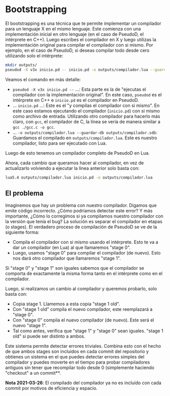 # Bootstrapping #

El bootstrapping es una técnica que te permite implementar un compilador para
un lenguaje X en el mismo lenguaje. Este comienza con una implementación
inicial en otro lenguaje (en el caso de PseudoD, el intérprete en C++). Luego
escribes el compilador en X y luego utilizas la implementación original para
compilar el compilador con si mismo. Por ejemplo, en el caso de PseudoD, si
deseas compilar todo desde cero utilizando solo el intérprete:

```sh
mkdir outputs/
pseudod -X v3x inicio.pd -- inicio.pd -o outputs/compilador.lua --guardar-db outputs/compilador.sdb
```

Veamos el comando en más detalle:

- `pseudod -X v3x inicio.pd --` ...: Esta parte es la de "ejecutas el
  compilador con la implementación original". En este caso, `pseudod` es el
  intérprete en C++ e `inicio.pd` es el compilador en PseudoD.
- ... `inicio.pd` ...: Este es el "y compilas el compilador con si mismo". En
  este caso estamos ejecutando el compilador (`inicio.pd`) con si mismo como
  archivo de entrada. Utilizando otro compilador para hacerlo más claro, con
  `gcc`, el compilador de C, la línea se vería de manera similar a `gcc ./gcc.c
  -o gcc`.
- ... `-o outputs/compilador.lua --guardar-db outputs/compilador.sdb`:
  Guardamos el compilado en `outputs/compilador.lua`. Este es nuestro
  compilador, listo para ser ejecutado con Lua.

Luego de esto tenemos un compilador completo de PseudoD en Lua.

Ahora, cada cambio que queramos hacer al compilador, en vez de actualizarlo
volviendo a ejecutar la línea anterior solo basta con:

```sh
lua5.4 outputs/compilador.lua inicio.pd -o outputs/compilador.lua
```

## El problema ##

Imaginemos que hay un problema con nuestro compilador. Digamos que emite código
incorrecto. ¿Cómo podríamos detectar este error? Y más importante, ¿Cómo lo
corregimos si ya compilamos nuestro compilador con la versión que tenía el bug?
La solución es separar el compilador en etapas (o stages). El verdadero proceso
de compilación de PseudoD se ve de la siguiente forma:

- Compila el compilador con si mismo usando el intérprete. Esto te va a dar un
  compilador (en Lua) al que llamaremos "stage 0".
- Luego, usamos "stage 0" para compilar el compilador (de nuevo). Esto nos dará
  otro compilador que llamaremos "stage 1".

Si "stage 0" y "stage 1" son iguales sabemos que el compilador se comporta de
exactamente la misma forma tanto en el intérprete como en el compilador.

Luego, si realizamos un cambio al compilador y queremos probarlo, solo basta
con:

- Copia stage 1. Llamemos a esta copia "stage 1 old".
- Con "stage 1 old" compila el nuevo compilador, este reemplazará a "stage 0".
- Con "stage 0" compila el nuevo compilador (de nuevo). Este será el nuevo
  "stage 1".
- Tal como antes, verifica que "stage 1" y "stage 0" sean iguales. "stage 1
  old" si puede ser distinto a ambos.

Este sistema permite detectar errores triviales. Combina esto con el hecho de
que ambos stages son incluidos en cada commit del repositorio y obtienes un
sistema en el que puedes detectar errores simples del compilador y puedes
moverte en el tiempo para probar compiladores antiguos sin tener que recompilar
todo desde 0 (simplemente haciendo "checkout" a un commit**.

**Nota 2021-03-26**: El compilado del compilador ya no es incluído con cada
commit por motivos de eficiencia y espacio.
